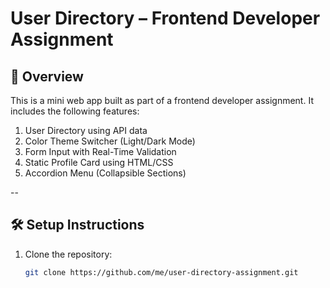 # User Directory – Frontend Developer Assignment

## 📌 Overview

This is a mini web app built as part of a frontend developer assignment. It includes the following features:

1. User Directory using API data
2. Color Theme Switcher (Light/Dark Mode)
3. Form Input with Real-Time Validation
4. Static Profile Card using HTML/CSS
5. Accordion Menu (Collapsible Sections)

--

## 🛠️ Setup Instructions

1. Clone the repository:
   ```bash
   git clone https://github.com/me/user-directory-assignment.git
